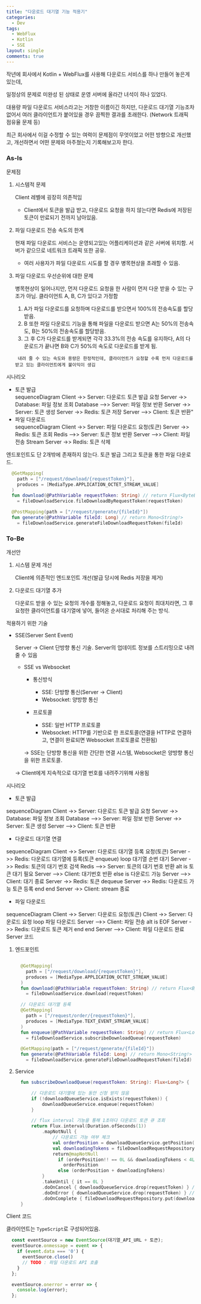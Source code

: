```yaml
---
title: "다운로드 대기열 기능 적용기"
categories:
  - Dev
tags:
  - WebFlux
  - Kotlin
  - SSE
layout: single
comments: true
---
```


작년에 회사에서 Kotlin + WebFlux를 사용해 다운로드 서비스를 하나 만들어 놓은게 있는데, 

일정상의 문제로 미완성 된 상태로 운영 서버에 올라간 녀석이 하나 있었다.

대용량 파일 다운로드 서비스라고는 거창한 이름이긴 하지만, 다운로드 대기열 기능조차 없어서 여러 클라이언트가 붙어있을 경우 끔찍한 결과를 초래한다. (Network 트래픽 점유율 문제 등)

최근 회사에서 이걸 수정할 수 있는 여력이 문제점이 무엇이었고 어떤 방향으로 개선했고, 개선하면서 어떤 문제와 마주쳤는지 기록해보고자 한다.


### As-Is

문제점

1. 시스템적 문제

    Client 레벨에 굉장히 의존적임
      * Client에서 토큰을 발급 받고, 다운로드 요청을 하지 않는다면 Redis에 저장된 토큰이 만료되기 전까지 남아있음.
2. 파일 다운로드 전송 속도의 한계
    
    현재 파일 다운로드 서비스는 운영되고있는 어플리케이션과 같은 서버에 위치함. 
    서버가 같으므로 네트워크 트래픽 또한 공유. 
    * 여러 사용자가 파일 다운로드 시도를 할 경우 병목현상을 초래할 수 있음.
    
    
3. 파일 다운로드 우선순위에 대한 문제

    병목현상이 일어나지만, 먼저 다운로드 요청을 한 사람이 먼저 다운 받을 수 있는 구조가 아님. 클라이언트 A, B, C가 있다고 가정함
      1. A가 파일 다운로드를 요청하며 다운로드를 받으면서 100%의 전송속도를 할당 받음.
      2. B 또한 파일 다운로드 기능을 통해 파일을 다운로드 받으면 A는 50%의 전송속도, B는 50%의 전송속도를 할당받음.
      3. 그 후 C가 다운로드를 받게되면 각각 33.3%의 전송 속도를 유지하다, A의 다운로드가 끝나면 B와 C가 50%의 속도로 다운로드를 받게 됨.
      
        내려 줄 수 있는 속도와 용량은 한정적인데, 클라이언트가 요청할 수록 먼저 다운로드를 받고 있는 클라이언트에게 불이익이 생김

시나리오

* 토큰 발급
  <div class="mermaid"> 
    sequenceDiagram
      Client ->> Server: 다운로드 토큰 발급 요청
      Server ->> Database: 파일 정보 조회
      Database -->> Server: 파일 정보 반환
      Server ->> Server: 토큰 생성
      Server ->> Redis: 토큰 저장
      Server -->> Client: 토큰 반환"
  </div>
* 파일 다운로드
  <div class="mermaid"> 
    sequenceDiagram
      Client ->> Server: 파일 다운로드 요청(토큰)
      Server ->> Redis: 토큰 조회
      Redis -->> Server: 토큰 정보 반환
      Server -->> Client: 파일 전송 Stream
      Server ->> Redis: 토큰 삭제
  </div>



엔드포인트도 단 2개밖에 존재하지 않는다. 토큰 발급 그리고 토큰을 통한 파일 다운로드.

```kotlin
  @GetMapping(
    path = ["/request/download/{requestToken}"], 
    produces = [MediaType.APPLICATION_OCTET_STREAM_VALUE]
  )
  fun download(@PathVariable requestToken: String) // return Flux<ByteBuffer!>
    = fileDownloadService.fileDownloadByRequestToken(requestToken)

  @PostMapping(path = ["/request/generate/{fileId}"])
  fun generate(@PathVariable fileId: Long) // return Mono<String!>
    = fileDownloadService.generateFileDownloadRequestToken(fileId)
```

### To-Be

개선안
  1. 시스템 문제 개선
    
      Client에 의존적인 엔드포인트 개선(발급 당시에 Redis 저장을 제거)
  2. 다운로드 대기열 추가

      다운로드 받을 수 있는 요청의 개수를 정해놓고, 다운로드 요청이 최대치라면, 그 후 요청한 클라이언트를 대기열에 넣어, 들어온 순서대로 처리해 주는 방식.

적용하기 위한 기술
  * SSE(Server Sent Event)
    
    Server -> Client 단방향 통신 기술. Server의 업데이트 정보를 스트리밍으로 내려줄 수 있음

    * SSE vs Websocket

      * 통신방식
        * SSE: 단방향 통신(Server -> Client)
        * Websocket: 양방향 통신

      * 프로토콜
        * SSE: 일반 HTTP 프로토콜
        * Websocket: HTTP를 기반으로 한 프로토콜(연결을 HTTP로 연결하고, 연결이 완료되면 Websocket 프로토콜로 전환됨)

      -> SSE는 단방향 통신을 위한 간단한 연결 시스템, Websocket은 양방향 통신을 위한 프로토콜.

    -> Client에게 지속적으로 대기열 번호를 내려주기위해 사용됨


  시나리오

  * 토큰 발급 
  <div class="mermaid"> 
    sequenceDiagram
      Client ->> Server: 다운로드 토큰 발급 요청
      Server ->> Database: 파일 정보 조회
      Database -->> Server: 파일 정보 반환
      Server ->> Server: 토큰 생성
      Server -->> Client: 토큰 반환
  </div>

  * 다운로드 대기열 연결
  <div class="mermaid"> 
  sequenceDiagram
    Client ->> Server: 다운로드 대기열 등록 요청(토큰)
    Server ->> Redis: 다운로드 대기열에 등록(토큰 enqueue)
    loop 대기열 순번 대기
      Server ->> Redis: 토큰의 대기 번호 검색
      Redis -->> Server: 토큰의 대기 번호 반환
      alt is 토큰 대기 필요
        Server -->> Client: 대기번호 반환
      else is 다운로드 가능
        Server -->> Client: 대기 종료
        Server ->> Redis: 토큰 dequeue
        Server ->> Redis: 다운로드 가능 토큰 등록
      end
    end 
    Server ->> Client: stream 종료
  </div>

  * 파일 다운로드
  <div class="mermaid"> 
    sequenceDiagram
      Client ->> Server: 다운로드 요청(토큰)
      Client ->> Server: 다운로드 요청
      loop 파일 다운로드
        Server -->> Client: 파일 전송
        alt is EOF
          Server ->> Redis: 다운로드 토큰 제거
        end
      end
      Server -->> Client: 파일 다운로드 완료
  </div>
Server 코드

1. 엔드포인트
    ```kotlin

      @GetMapping(
        path = ["/request/download/{requestToken}"], 
        produces = [MediaType.APPLICATION_OCTET_STREAM_VALUE]
      )
      fun download(@PathVariable requestToken: String) // return Flux<ByteBuffer!>
        = fileDownloadService.download(requestToken)

      // 다운로드 대기열 등록
      @GetMapping(
        path = ["/request/order/{requestToken}"], 
        produces = [MediaType.TEXT_EVENT_STREAM_VALUE]
      )
      fun enqueue(@PathVariable requestToken: String) // return Flux<Long!>
        = fileDownloadService.subscribeDownloadQueue(requestToken)

      @GetMapping(path = ["/request/generate/{fileId}"])
      fun generate(@PathVariable fileId: Long) // return Mono<String!>
        = fileDownloadService.generateFileDownloadRequestToken(fileId)
    ```

2. Service
    ```kotlin
      fun subscribeDownloadQueue(requestToken: String): Flux<Long?> {

          // 다운로드 대기열에 있는 동안 신청 받지 않음
          if (!downloadQueueService.isExists(requestToken)) {
              downloadQueueService.enqueue(requestToken)
          }

          // flux interval 기능을 통해 1초마다 다운로드 토큰 큐 조회
          return Flux.interval(Duration.ofSeconds(1))
              .mapNotNull {
                  // 다운로드 가능 여부 체크
                  val orderPosition = downloadQueueService.getPosition(requestToken)
                  val downloadingTokens = fileDownloadRequestRepository.getSize()
                  return@mapNotNull 
                    if (orderPosition!! == 0L && downloadingTokens < 4L) 
                      orderPosition 
                    else (orderPosition + downloadingTokens)
              }
              .takeUntil { it == 0L }
              .doOnCancel { downloadQueueService.drop(requestToken) } // 연결 취소시 대기열에서 제거
              .doOnError { downloadQueueService.drop(requestToken) } // 연결 에러시 대기열에서 제거
              .doOnComplete { fileDownloadRequestRepository.put(downloadQueueService.dequeue()) }
      }
    ```
  
Client 코드

클라이언트는 `TypeScript`로 구성되어있음.
  ```typescript
    const eventSource = new EventSource(대기열_API_URL + 토큰);
    eventSource.onmessage = event => {
      if (event.data === '0') {
        eventSource.close()
        // TODO : 파일 다운로드 API 호출
      }
    };

    eventSource.onerror = error => {
      console.log(error);
    };
  ```